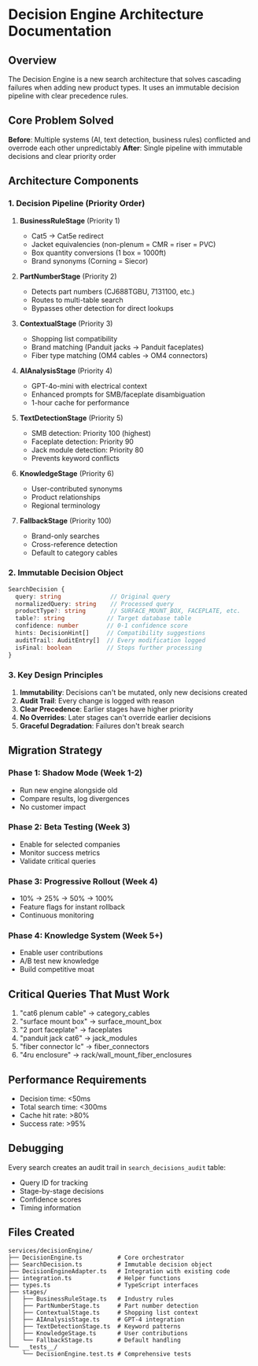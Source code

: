 # Decision Engine Architecture Documentation

## Overview

The Decision Engine is a new search architecture that solves cascading failures when adding new product types. It uses an immutable decision pipeline with clear precedence rules.

## Core Problem Solved

**Before**: Multiple systems (AI, text detection, business rules) conflicted and overrode each other unpredictably
**After**: Single pipeline with immutable decisions and clear priority order

## Architecture Components

### 1. Decision Pipeline (Priority Order)

1. **BusinessRuleStage** (Priority 1)
   - Cat5 → Cat5e redirect
   - Jacket equivalencies (non-plenum = CMR = riser = PVC)
   - Box quantity conversions (1 box = 1000ft)
   - Brand synonyms (Corning = Siecor)

2. **PartNumberStage** (Priority 2)
   - Detects part numbers (CJ688TGBU, 7131100, etc.)
   - Routes to multi-table search
   - Bypasses other detection for direct lookups

3. **ContextualStage** (Priority 3)
   - Shopping list compatibility
   - Brand matching (Panduit jacks → Panduit faceplates)
   - Fiber type matching (OM4 cables → OM4 connectors)

4. **AIAnalysisStage** (Priority 4)
   - GPT-4o-mini with electrical context
   - Enhanced prompts for SMB/faceplate disambiguation
   - 1-hour cache for performance

5. **TextDetectionStage** (Priority 5)
   - SMB detection: Priority 100 (highest)
   - Faceplate detection: Priority 90
   - Jack module detection: Priority 80
   - Prevents keyword conflicts

6. **KnowledgeStage** (Priority 6)
   - User-contributed synonyms
   - Product relationships
   - Regional terminology

7. **FallbackStage** (Priority 100)
   - Brand-only searches
   - Cross-reference detection
   - Default to category cables

### 2. Immutable Decision Object

```typescript
SearchDecision {
  query: string              // Original query
  normalizedQuery: string    // Processed query
  productType?: string       // SURFACE_MOUNT_BOX, FACEPLATE, etc.
  table?: string            // Target database table
  confidence: number        // 0-1 confidence score
  hints: DecisionHint[]     // Compatibility suggestions
  auditTrail: AuditEntry[]  // Every modification logged
  isFinal: boolean          // Stops further processing
}
```

### 3. Key Design Principles

1. **Immutability**: Decisions can't be mutated, only new decisions created
2. **Audit Trail**: Every change is logged with reason
3. **Clear Precedence**: Earlier stages have higher priority
4. **No Overrides**: Later stages can't override earlier decisions
5. **Graceful Degradation**: Failures don't break search

## Migration Strategy

### Phase 1: Shadow Mode (Week 1-2)
- Run new engine alongside old
- Compare results, log divergences
- No customer impact

### Phase 2: Beta Testing (Week 3)
- Enable for selected companies
- Monitor success metrics
- Validate critical queries

### Phase 3: Progressive Rollout (Week 4)
- 10% → 25% → 50% → 100%
- Feature flags for instant rollback
- Continuous monitoring

### Phase 4: Knowledge System (Week 5+)
- Enable user contributions
- A/B test new knowledge
- Build competitive moat

## Critical Queries That Must Work

1. "cat6 plenum cable" → category_cables
2. "surface mount box" → surface_mount_box  
3. "2 port faceplate" → faceplates
4. "panduit jack cat6" → jack_modules
5. "fiber connector lc" → fiber_connectors
6. "4ru enclosure" → rack/wall_mount_fiber_enclosures

## Performance Requirements

- Decision time: <50ms
- Total search time: <300ms
- Cache hit rate: >80%
- Success rate: >95%

## Debugging

Every search creates an audit trail in `search_decisions_audit` table:
- Query ID for tracking
- Stage-by-stage decisions
- Confidence scores
- Timing information

## Files Created

```
services/decisionEngine/
├── DecisionEngine.ts          # Core orchestrator
├── SearchDecision.ts          # Immutable decision object
├── DecisionEngineAdapter.ts   # Integration with existing code
├── integration.ts             # Helper functions
├── types.ts                   # TypeScript interfaces
├── stages/
│   ├── BusinessRuleStage.ts   # Industry rules
│   ├── PartNumberStage.ts     # Part number detection
│   ├── ContextualStage.ts     # Shopping list context
│   ├── AIAnalysisStage.ts     # GPT-4 integration
│   ├── TextDetectionStage.ts  # Keyword patterns
│   ├── KnowledgeStage.ts      # User contributions
│   └── FallbackStage.ts       # Default handling
└── __tests__/
    └── DecisionEngine.test.ts # Comprehensive tests
```
